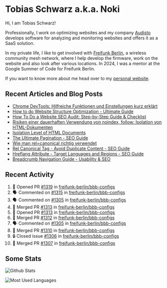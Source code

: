 # Tobias Schwarz a.k.a. Noki

Hi, I am Tobias Schwarz!

Professionally, I work on optimizing websites and my company [Audisto](https://audisto.com/) develops software for analyzing and monitoring websites and offers it as a SaaS solution.

In my private life, I like to get involved with [Freifunk Berlin](https://berlin.freifunk.net/en/), a wireless community mesh network, where I help develop the firmware, work on the website and also look after various locations. In 2024, I was a mentor at the Google Summer of Code for Freifunk Berlin.

If you want to know more about me head over to my [personal website](https://www.tobias-schwarz.com/).

## Recent Articles and Blog Posts

* [Chrome DevTools: Hilfreiche Funktionen und Einstellungen kurz erklärt](https://www.afs-akademie.org/magazin/chrome-devtools/)
* [How to do Website Structure Optimization - Ultimate Guide](https://audisto.com/guides/structure-optimization/)
* [How To Do a Website SEO Audit: Step-by-Step Guide & Checklist](https://audisto.com/guides/website-audit/)
* [Risiken einer dauerhaften Verwendung von noindex, follow: Isolation von HTML-Dokumenten](https://www.websiteboosting.com/magazin/55/risiken-einer-dauerhaften-verwendung-von-noindex-follow-isolation-von-html-dokumenten.html)
* [Isolation Level of HTML Documents](https://audisto.com/help/crawler/features/isolation/)
* [The Ultimate Pagination - SEO Guide](https://audisto.com/guides/pagination/)
* [Wie man rel=canonical richtig verwendet](https://www.websiteboosting.com/magazin/35/wie-man-relcanonical-richtig-einsetzt.html)
* [Rel Canonical Tag - Avoid Duplicate Content - SEO Guide](https://audisto.com/guides/canonical/)
* [Hreflang Attribute - Target Languages and Regions - SEO Guide](https://audisto.com/guides/hreflang/)
* [Breadcrumb Navigation Guide - Usability & SEO](https://audisto.com/guides/breadcrumb/)

## Recent Activity

<!--START_SECTION:activity-->
1. 💪 Opened PR [#1319](https://github.com/freifunk-berlin/bbb-configs/pull/1319) in [freifunk-berlin/bbb-configs](https://github.com/freifunk-berlin/bbb-configs)
2. 🗣 Commented on [#1315](https://github.com/freifunk-berlin/bbb-configs/pull/1315#issuecomment-3155458858) in [freifunk-berlin/bbb-configs](https://github.com/freifunk-berlin/bbb-configs)
3. 🗣 Commented on [#1305](https://github.com/freifunk-berlin/bbb-configs/pull/1305#issuecomment-3155453128) in [freifunk-berlin/bbb-configs](https://github.com/freifunk-berlin/bbb-configs)
4. 🎉 Merged PR [#1313](https://github.com/freifunk-berlin/bbb-configs/pull/1313) in [freifunk-berlin/bbb-configs](https://github.com/freifunk-berlin/bbb-configs)
5. 💪 Opened PR [#1313](https://github.com/freifunk-berlin/bbb-configs/pull/1313) in [freifunk-berlin/bbb-configs](https://github.com/freifunk-berlin/bbb-configs)
6. 🎉 Merged PR [#1312](https://github.com/freifunk-berlin/bbb-configs/pull/1312) in [freifunk-berlin/bbb-configs](https://github.com/freifunk-berlin/bbb-configs)
7. 🗣 Commented on [#1305](https://github.com/freifunk-berlin/bbb-configs/pull/1305#issuecomment-3144809302) in [freifunk-berlin/bbb-configs](https://github.com/freifunk-berlin/bbb-configs)
8. 🎉 Merged PR [#1310](https://github.com/freifunk-berlin/bbb-configs/pull/1310) in [freifunk-berlin/bbb-configs](https://github.com/freifunk-berlin/bbb-configs)
9. 🔒 Closed issue [#1306](https://github.com/freifunk-berlin/bbb-configs/issues/1306) in [freifunk-berlin/bbb-configs](https://github.com/freifunk-berlin/bbb-configs)
10. 🎉 Merged PR [#1307](https://github.com/freifunk-berlin/bbb-configs/pull/1307) in [freifunk-berlin/bbb-configs](https://github.com/freifunk-berlin/bbb-configs)
<!--END_SECTION:activity-->

## Some Stats

![Github Stats](https://github-readme-stats.vercel.app/api?username=noki&rank_icon=github&theme=transparent&card_width=450)

![Most Used Languages](https://github-readme-stats.vercel.app/api/top-langs?username=noki&layout=compact&langs_count=8&theme=transparent&card_width=450)

